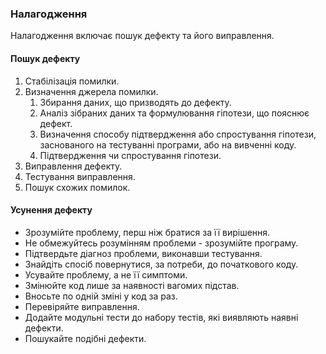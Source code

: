 ### Налагодження

Налагодження включає пошук дефекту та його виправлення.

#### Пошук дефекту

1. Стабілізація помилки.
2. Визначення джерела помилки.
   1. Збирання даних, що призводять до дефекту.
   2. Аналіз зібраних даних та формулювання гіпотези, що пояснює дефект.
   3. Визначення способу підтвердження або спростування гіпотези, заснованого на тестуванні програми, або на вивченні коду.
   4. Підтвердження чи спростування гіпотези.
3. Виправлення дефекту.
4. Тестування виправлення.
5. Пошук схожих помилок.

#### Усунення дефекту

- Зрозумійте проблему, перш ніж братися за її вирішення.
- Не обмежуйтесь розумінням проблеми - зрозумійте програму.
- Підтвердьте діагноз проблеми, виконавши тестування.
- Знайдіть спосіб повернутися, за потреби, до початкового коду.
- Усувайте проблему, а не її симптоми.
- Змінюйте код лише за наявності вагомих підстав.
- Вносьте по одній зміні у код за раз.
- Перевіряйте виправлення.
- Додайте модульні тести до набору тестів, які виявляють наявні дефекти.
- Пошукайте подібні дефекти.
